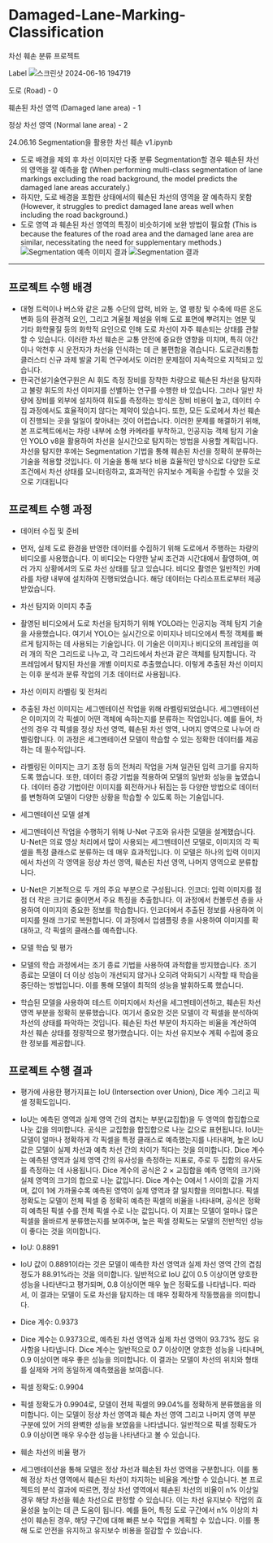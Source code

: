 # Damaged-Lane-Marking-Classification
차선 훼손 분류 프로젝트

Label
![스크린샷 2024-06-16 194719](https://github.com/Jangorithm/Damaged-Lane-Marking-Classification/assets/92138169/e23f9cd5-3a8e-4d4e-9a3c-df69cd83c5f4)

도로 (Road) - 0

훼손된 차선 영역 (Damaged lane area) - 1

정상 차선 영역 (Normal lane area) - 2


24.06.16 Segmentation을 활용한 차선 훼손 v1.ipynb 
- 도로 배경을 제외 후 차선 이미지만 다중 분류 Segmentation할 경우 훼손된 차선의 영역을 잘 예측을 함
(When performing multi-class segmentation of lane markings excluding the road background, the model predicts the damaged lane areas accurately.)
- 하지만, 도로 배경을 포함한 상태에서의 훼손된 차선의 영역을 잘 예측하지 못함
(However, it struggles to predict damaged lane areas well when including the road background.)
- 도로 영역 과 훼손된 차선 영역의 특징이 비슷하기에 보완 방법이 필요함
(This is because the features of the road area and the damaged lane area are similar, necessitating the need for supplementary methods.)
![Segmentation 예측 이미지 결과](https://github.com/Jangorithm/Damaged-Lane-Marking-Classification/assets/92138169/dcb112e6-d735-45e7-a705-60521e64e788)
![Segmentation 결과](https://github.com/Jangorithm/Damaged-Lane-Marking-Classification/assets/92138169/ddd24500-74a8-497c-9a23-6cd2f3bcbc45)



-------
## 프로젝트 수행 배경
- 대형 트럭이나 버스와 같은 교통 수단의 압력, 비와 눈, 열 팽창 및 수축에 따른 온도 변화 등의 환경적 요인, 그리고 겨울철 제설을 위해 도로 표면에 뿌려지는 염분 및 기타 화학물질 등의 화학적 요인으로 인해 도로 차선이 자주 훼손되는 상태를 관찰할 수 있습니다. 이러한 차선 훼손은 교통 안전에 중요한 영향을 미치며, 특히 야간이나 악천후 시 운전자가 차선을 인식하는 데 큰 불편함을 겪습니다. 도로관리통합클러스터 신규 과제 발굴 기획 연구에서도 이러한 문제점이 지속적으로 지적되고 있습니다.
- 한국건설기술연구원은 AI 휘도 측정 장비를 장착한 차량으로 훼손된 차선을 탐지하고 불량 휘도의 차선 이미지를 선별하는 연구를 수행한 바 있습니다. 그러나 일반 차량에 장비를 외부에 설치하여 휘도를 측정하는 방식은 장비 비용이 높고, 데이터 수집 과정에서도 효율적이지 않다는 제약이 있습니다. 또한, 모든 도로에서 차선 훼손이 진행되는 곳을 일일이 찾아내는 것이 어렵습니다. 이러한 문제를 해결하기 위해, 본 프로젝트에서는 차량 내부에 소형 카메라를 부착하고, 인공지능 객체 탐지 기술인 YOLO v8을 활용하여 차선을 실시간으로 탐지하는 방법을 사용할 계획입니다. 차선을 탐지한 후에는 Segmentation 기법을 통해 훼손된 차선을 정확히 분류하는 기술을 적용할 것입니다. 이 기술을 통해 보다 비용 효율적인 방식으로 다양한 도로 조건에서 차선 상태를 모니터링하고, 효과적인 유지보수 계획을 수립할 수 있을 것으로 기대됩니다

## 프로젝트 수행 과정
- 데이터 수집 및 준비
- 먼저, 실제 도로 환경을 반영한 데이터를 수집하기 위해 도로에서 주행하는 차량의 비디오를 사용했습니다. 이 비디오는 다양한 날씨 조건과 시간대에서 촬영하여, 여러 가지 상황에서의 도로 차선 상태를 담고 있습니다. 비디오 촬영은 일반적인 카메라를 차량 내부에 설치하여 진행되었습니다. 해당 데이터는 다리소프트로부터 제공 받았습니다.

- 차선 탐지와 이미지 추출
- 촬영된 비디오에서 도로 차선을 탐지하기 위해 YOLO라는 인공지능 객체 탐지 기술을 사용했습니다. 여기서 YOLO는 실시간으로 이미지나 비디오에서 특정 객체를 빠르게 탐지하는 데 사용되는 기술입니다. 이 기술은 이미지나 비디오의 프레임을 여러 개의 작은 그리드로 나누고, 각 그리드에서 차선과 같은 객체를 탐지합니다. 각 프레임에서 탐지된 차선을 개별 이미지로 추출했습니다. 이렇게 추출된 차선 이미지는 이후 분석과 분류 작업의 기초 데이터로 사용됩니다. 

- 차선 이미지 라벨링 및 전처리
- 추출된 차선 이미지는 세그멘테이션 작업을 위해 라벨링되었습니다. 세그멘테이션은 이미지의 각 픽셀이 어떤 객체에 속하는지를 분류하는 작업입니다. 예를 들어, 차선의 경우 각 픽셀을 정상 차선 영역, 훼손된 차선 영역, 나머지 영역으로 나누어 라벨링합니다. 이 과정은 세그멘테이션 모델이 학습할 수 있는 정확한 데이터를 제공하는 데 필수적입니다.
- 라벨링된 이미지는 크기 조정 등의 전처리 작업을 거쳐 일관된 입력 크기를 유지하도록 했습니다. 또한, 데이터 증강 기법을 적용하여 모델의 일반화 성능을 높였습니다. 데이터 증강 기법이란 이미지를 회전하거나 뒤집는 등 다양한 방법으로 데이터를 변형하여 모델이 다양한 상황을 학습할 수 있도록 하는 기술입니다.

- 세그멘테이션 모델 설계
- 세그멘테이션 작업을 수행하기 위해 U-Net 구조와 유사한 모델을 설계했습니다. U-Net은 의료 영상 처리에서 많이 사용되는 세그멘테이션 모델로, 이미지의 각 픽셀을 특정 클래스로 분류하는 데 매우 효과적입니다. 이 모델은 하나의 입력 이미지에서 차선의 각 영역을 정상 차선 영역, 훼손된 차선 영역, 나머지 영역으로 분류합니다.
- U-Net은 기본적으로 두 개의 주요 부분으로 구성됩니다. 인코더: 입력 이미지를 점점 더 작은 크기로 줄이면서 주요 특징을 추출합니다. 이 과정에서 컨볼루션 층을 사용하여 이미지의 중요한 정보를 학습합니다. 인코더에서 추출된 정보를 사용하여 이미지를 원래 크기로 복원합니다. 이 과정에서 업샘플링 층을 사용하여 이미지를 확대하고, 각 픽셀의 클래스를 예측합니다.

- 모델 학습 및 평가
- 모델의 학습 과정에서는 조기 종료 기법을 사용하여 과적합을 방지했습니다. 조기 종료는 모델이 더 이상 성능이 개선되지 않거나 오히려 악화되기 시작할 때 학습을 중단하는 방법입니다. 이를 통해 모델이 최적의 성능을 발휘하도록 했습니다.
- 학습된 모델을 사용하여 테스트 이미지에서 차선을 세그멘테이션하고, 훼손된 차선 영역 부분을 정확히 분류했습니다. 여기서 중요한 것은 모델이 각 픽셀을 분석하여 차선의 상태를 파악하는 것입니다. 훼손된 차선 부분이 차지하는 비율을 계산하여 차선 훼손 상태를 정량적으로 평가했습니다. 이는 차선 유지보수 계획 수립에 중요한 정보를 제공합니다.

## 프로젝트 수행 결과
- 평가에 사용한 평가지표는 IoU (Intersection over Union), Dice 계수 그리고 픽셀 정확도입니다. 

- IoU는 예측된 영역과 실제 영역 간의 겹치는 부분(교집합)을 두 영역의 합집합으로 나눈 값을 의미합니다. 공식은 교집합을 합집합으로 나눈 값으로 표현됩니다. IoU는 모델이 얼마나 정확하게 각 픽셀을 특정 클래스로 예측했는지를 나타내며, 높은 IoU 값은 모델이 실제 차선과 예측 차선 간의 차이가 적다는 것을 의미합니다. Dice 계수는 예측된 영역과 실제 영역 간의 유사성을 측정하는 지표로, 주로 두 집합의 유사도를 측정하는 데 사용됩니다. Dice 계수의 공식은 2 × 교집합을 예측 영역의 크기와 실제 영역의 크기의 합으로 나눈 값입니다. Dice 계수는 0에서 1 사이의 값을 가지며, 값이 1에 가까울수록 예측된 영역이 실제 영역과 잘 일치함을 의미합니다. 픽셀 정확도는 모델이 전체 픽셀 중 정확히 예측한 픽셀의 비율을 나타내며, 공식은 정확히 예측된 픽셀 수를 전체 픽셀 수로 나눈 값입니다. 이 지표는 모델이 얼마나 많은 픽셀을 올바르게 분류했는지를 보여주며, 높은 픽셀 정확도는 모델의 전반적인 성능이 좋다는 것을 의미합니다.

- IoU: 0.8891
- IoU 값이 0.8891이라는 것은 모델이 예측한 차선 영역과 실제 차선 영역 간의 겹침 정도가 88.91%라는 것을 의미합니다. 일반적으로 IoU 값이 0.5 이상이면 양호한 성능을 나타낸다고 평가되며, 0.8 이상이면 매우 높은 정확도를 나타냅니다. 따라서, 이 결과는 모델이 도로 차선을 탐지하는 데 매우 정확하게 작동했음을 의미합니다.

- Dice 계수: 0.9373
- Dice 계수는 0.9373으로, 예측된 차선 영역과 실제 차선 영역이 93.73% 정도 유사함을 나타냅니다. Dice 계수는 일반적으로 0.7 이상이면 양호한 성능을 나타내며, 0.9 이상이면 매우 좋은 성능을 의미합니다. 이 결과는 모델이 차선의 위치와 형태를 실제와 거의 동일하게 예측했음을 보여줍니다.

- 픽셀 정확도: 0.9904
- 픽셀 정확도가 0.9904로, 모델이 전체 픽셀의 99.04%를 정확하게 분류했음을 의미합니다. 이는 모델이 정상 차선 영역과 훼손 차선 영역 그리고 나머지 영역 부분 구분에 있어 거의 완벽한 성능을 보였음을 나타냅니다. 일반적으로 픽셀 정확도가 0.9 이상이면 매우 우수한 성능을 나타낸다고 볼 수 있습니다.

- 훼손 차선의 비율 평가
- 세그멘테이션을 통해 모델은 정상 차선과 훼손된 차선 영역을 구분합니다. 이를 통해 정상 차선 영역에서 훼손된 차선이 차지하는 비율을 계산할 수 있습니다. 본 프로젝트의 분석 결과에 따르면, 정상 차선 영역에서 훼손된 차선의 비율이 n% 이상일 경우 해당 차선을 훼손 차선으로 판정할 수 있습니다. 이는 차선 유지보수 작업의 효율성을 높이는 데 큰 도움이 됩니다. 예를 들어, 특정 도로 구간에서 n% 이상의 차선이 훼손된 경우, 해당 구간에 대해 빠른 보수 작업을 계획할 수 있습니다. 이를 통해 도로 안전을 유지하고 유지보수 비용을 절감할 수 있습니다.
